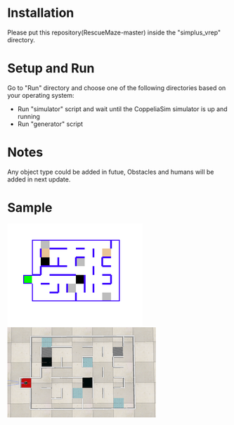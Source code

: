 
# Installation
Please put this repository(RescueMaze-master) inside the "simplus_vrep" directory.


# Setup and Run
Go to "Run" directory and choose one of the following directories based on your operating system:
- Run "simulator" script and wait until the CoppeliaSim simulator is up and running
- Run "generator" script

# Notes
Any object type could be added in futue, Obstacles and humans will be added in next update.

# Sample
![Sample Image](sample/image.png?raw=true "Sample Image")
![Sample World](sample/world.png?raw=true "Sample World")




